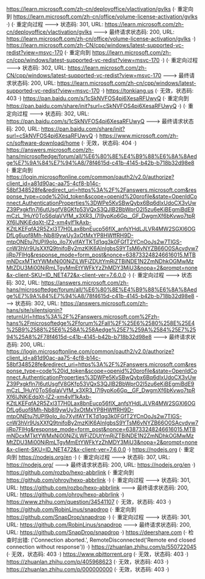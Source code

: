 https://learn.microsoft.com/zh-cn/deployoffice/vlactivation/gvlks (· 重定向到 https://learn.microsoft.com/zh-cn/office/volume-license-activation/gvlks ·)
(· 重定向过程 ---> 状态码: 301, URL: https://learn.microsoft.com/zh-cn/deployoffice/vlactivation/gvlks ---> 最终请求状态码: 200, URL: https://learn.microsoft.com/zh-cn/office/volume-license-activation/gvlks ·)
https://learn.microsoft.com/zh-CN/cpp/windows/latest-supported-vc-redist?view=msvc-170 (· 重定向到 https://learn.microsoft.com/zh-cn/cpp/windows/latest-supported-vc-redist?view=msvc-170 ·)
(· 重定向过程 ---> 状态码: 302, URL: https://learn.microsoft.com/zh-CN/cpp/windows/latest-supported-vc-redist?view=msvc-170 ---> 最终请求状态码: 200, URL: https://learn.microsoft.com/zh-cn/cpp/windows/latest-supported-vc-redist?view=msvc-170 ·)
https://tonkiang.us (· 无效，状态码: 403 ·)
https://pan.baidu.com/s/1cSkNVFOS4pi6XesaRFUwyQ (· 重定向到 https://pan.baidu.com/share/init?surl=cSkNVFOS4pi6XesaRFUwyQ ·)
(· 重定向过程 ---> 状态码: 302, URL: https://pan.baidu.com/s/1cSkNVFOS4pi6XesaRFUwyQ ---> 最终请求状态码: 200, URL: https://pan.baidu.com/share/init?surl=cSkNVFOS4pi6XesaRFUwyQ ·)
https://www.microsoft.com/zh-cn/software-download/home (· 无效，状态码: 404 ·)
https://answers.microsoft.com/zh-hans/microsoftedge/forum/all/%E6%80%8E%E4%B9%88%E6%8A%8Aedge%E7%9A%84%E7%94%A8/78f4615d-c41b-4145-b42b-b718b32d98e8 (· 重定向到 https://login.microsoftonline.com/common/oauth2/v2.0/authorize?client_id=a81d90ac-aa75-4cf8-b14c-58bf348528fe&redirect_uri=https%3A%2F%2Fanswers.microsoft.com&response_type=code%20id_token&scope=openid%20profile&state=OpenIdConnect.AuthenticationProperties%3DWPe5KvSBwQybx6Bq6dlxUdoCX3vUwZ39Pxgkfln7I6utUsgfV8GKfp53VQxS3QJIB2BbWprO2I5zu6eKiBEgmiBdE9mCzL_1HuY0ToS6qlaVVfM_x3XR3_I7l9ypKo6Gp__GF_DwgmXf6bKvwo7tpRXf6IJNKiEdqXt-IZ2-xm4ylf1kAxb-KZtLKEFqfA2R5Zxl3T7H0Lax8bnEucp56flX_anfsYHdLJLVR4MW2SGXl6OGDfLg6uof8Mh-Nb8l9ywUy3xOtMxYP8HWffRH9D-mtpONEtu7tUPI9oIo_iIo7XyIfAYTKTd1qg3k0FGfT2YCnOoJs2w7TlGS-cnW3hVr9UsXXfQ9tnifoBy2mzKlK6AInIgbsS9YTsM6vNYZB66O0SAcvdyw7jiRp7FlHg&response_mode=form_post&nonce=638733248246616015.MTBmNDcxMTktYWMxNi00NjZiLWFjZDUtYmRjZTBiNDE1N2ZmNDhkOGMwMzMtZDU3Mi00NjRmLTgyMmEtYWFkYzZhMDY3MjU3&nopa=2&prompt=none&x-client-SKU=ID_NET472&x-client-ver=7.6.0.0 ·)
(· 重定向过程 ---> 状态码: 302, URL: https://answers.microsoft.com/zh-hans/microsoftedge/forum/all/%E6%80%8E%E4%B9%88%E6%8A%8Aedge%E7%9A%84%E7%94%A8/78f4615d-c41b-4145-b42b-b718b32d98e8 ---> 状态码: 302, URL: https://answers.microsoft.com/zh-hans/site/silentsignin?returnUrl=https%3A%2F%2Fanswers.microsoft.com%2Fzh-hans%2Fmicrosoftedge%2Fforum%2Fall%2F%25E6%2580%258E%25E4%25B9%2588%25E6%258A%258Aedge%25E7%259A%2584%25E7%2594%25A8%2F78f4615d-c41b-4145-b42b-b718b32d98e8 ---> 最终请求状态码: 200, URL: https://login.microsoftonline.com/common/oauth2/v2.0/authorize?client_id=a81d90ac-aa75-4cf8-b14c-58bf348528fe&redirect_uri=https%3A%2F%2Fanswers.microsoft.com&response_type=code%20id_token&scope=openid%20profile&state=OpenIdConnect.AuthenticationProperties%3DWPe5KvSBwQybx6Bq6dlxUdoCX3vUwZ39Pxgkfln7I6utUsgfV8GKfp53VQxS3QJIB2BbWprO2I5zu6eKiBEgmiBdE9mCzL_1HuY0ToS6qlaVVfM_x3XR3_I7l9ypKo6Gp__GF_DwgmXf6bKvwo7tpRXf6IJNKiEdqXt-IZ2-xm4ylf1kAxb-KZtLKEFqfA2R5Zxl3T7H0Lax8bnEucp56flX_anfsYHdLJLVR4MW2SGXl6OGDfLg6uof8Mh-Nb8l9ywUy3xOtMxYP8HWffRH9D-mtpONEtu7tUPI9oIo_iIo7XyIfAYTKTd1qg3k0FGfT2YCnOoJs2w7TlGS-cnW3hVr9UsXXfQ9tnifoBy2mzKlK6AInIgbsS9YTsM6vNYZB66O0SAcvdyw7jiRp7FlHg&response_mode=form_post&nonce=638733248246616015.MTBmNDcxMTktYWMxNi00NjZiLWFjZDUtYmRjZTBiNDE1N2ZmNDhkOGMwMzMtZDU3Mi00NjRmLTgyMmEtYWFkYzZhMDY3MjU3&nopa=2&prompt=none&x-client-SKU=ID_NET472&x-client-ver=7.6.0.0 ·)
https://nodejs.org (· 重定向到 https://nodejs.org/en ·)
(· 重定向过程 ---> 状态码: 307, URL: https://nodejs.org/ ---> 最终请求状态码: 200, URL: https://nodejs.org/en ·)
https://github.com/rozbo/hexo-abbrlink (· 重定向到 https://github.com/ohroy/hexo-abbrlink ·)
(· 重定向过程 ---> 状态码: 301, URL: https://github.com/rozbo/hexo-abbrlink ---> 最终请求状态码: 200, URL: https://github.com/ohroy/hexo-abbrlink ·)
https://www.zhihu.com/question/34541107 (· 无效，状态码: 403 ·)
https://github.com/RobinLinus/snapdrop (· 重定向到 https://github.com/SnapDrop/snapdrop ·)
(· 重定向过程 ---> 状态码: 301, URL: https://github.com/RobinLinus/snapdrop ---> 最终请求状态码: 200, URL: https://github.com/SnapDrop/snapdrop ·)
https://deershare.com (· 检查时出错: ('Connection aborted.', RemoteDisconnected('Remote end closed connection without response')) ·)
https://zhuanlan.zhihu.com/p/550722045 (· 无效，状态码: 403 ·)
https://www.qbittorrent.org (· 无效，状态码: 403 ·)
https://zhuanlan.zhihu.com/p/405968623 (· 无效，状态码: 403 ·)
https://zhuanlan.zhihu.com/p/000000000 (· 无效，状态码: 403 ·)
